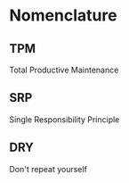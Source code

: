 # Nomenclature

## TPM
Total Productive Maintenance

## SRP
Single Responsibility Principle

## DRY
Don't repeat yourself
